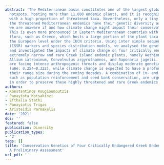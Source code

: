 ```yaml
---
abstract: 'The Mediterranean basin constitutes one of the largest global biodiversity
  hotspots, hosting more than 11,000 endemic plants, and it is recognised as an area
  with a high proportion of threatened taxa. Nevertheless, only a tiny fraction of
  the threatened Mediterranean endemics have their genetic diversity assessed, and
  we are unaware if and how climate change might impact their conservation status.
  This is even more pronounced in Eastern Mediterranean countries with a rich endemic
  flora, such as Greece, which hosts a large portion of the plant taxa assessed at
  the European level under the IUCN criteria. Using inter simple sequence repeats
  (ISSR) markers and species distribution models, we analysed the genetic diversity
  and investigated the impacts of climate change on four critically endangered and
  extremely narrow and rare Greek island endemic plants, namely Aethionema retsina,
  Allium iatrouinum, Convolvulus argyrothamnos, and Saponaria jagelii. All four species
  are facing intense anthropogenic threats and display moderate genetic diversity
  (uHe: 0.254–0.322), while climate change is expected to have a profound impact on
  their range size during the coming decades. A combination of in- and ex-situ measures,
  such as population reinforcement and seed bank conservation, are urgently needed
  in order to preserve these highly threatened and rare Greek endemics.'
authors:
- Konstantinos Kougioumoutzis
- Panayiota Kotsakiozi
- Efthalia Stathi
- Panayiotis Trigas
- Aristeidis Parmakelis
date: '2021'
doi: ''
featured: false
publication: Diversity
publication_types:
- '2'
tags: []
title: 'Conservation Genetics of Four Critically Endangered Greek Endemic Plants:
  A Preliminary Assessment'
url_pdf: ''
---
```

